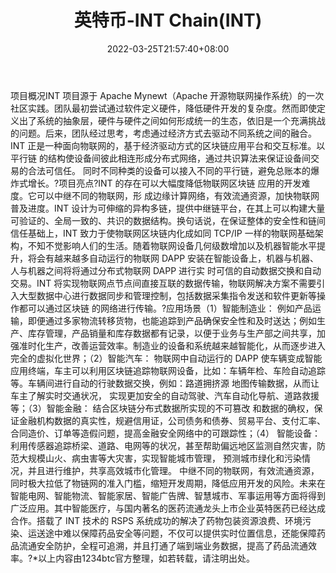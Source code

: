 ﻿---
weight: 
title: "英特币-INT Chain(INT)"
description: "INT 源于 Apache Mynewt（Apache 开源物联网操作系统）的一次社区实践"
date: 2022-03-25T21:57:40+08:00
lastmod: 2022-03-25T16:45:40+08:00
draft: false
authors: ["Metabd"]
featuredImage: "yingtebi-int-chainint.webp"
link: ""
tags: ["数字代币","英特币-INT Chain(INT)"]
categories: ["navigation"]
navigation: ["数字代币"]
lightgallery: true
toc: true
pinned: false
recommend: false
recommend1: false
---
项目概况INT 项目源于 Apache Mynewt（Apache 开源物联网操作系统）的一次社区实践。团队最初尝试通过软件定义硬件，降低硬件开发的复杂度。然而即使定义出了系统的抽象层，硬件与硬件之间如何形成统一的生态，依旧是一个充满挑战的问题。后来，团队经过思考，考虑通过经济方式去驱动不同系统之间的融合。INT 正是一种面向物联网的，基于经济驱动方式的区块链应用平台和交互标准。以平行链 的结构使设备间彼此相连形成分布式网络，通过共识算法来保证设备间交易的合法可信任。 同时不同种类的设备可以接入不同的平行链，避免总账本的爆炸式增长。?项目亮点?INT 的存在可以大幅度降低物联网区块链 应用的开发难度。它可以中继不同的物联网，形 成边缘计算网络，有效流通资源，加快物联网普及进度。INT 设计为可伸缩的异构多链，提供中继链平台，在其上可以构建大量可验证的、全局一致的、共识的数据结构。换句话说，在保证整体的安全性和链间信任基础上，INT 致力于使物联网区块链内化成如同 TCP/IP 一样的物联网基础架构，不知不觉影响人们的生活。随着物联网设备几何级数增加以及机器智能水平提升，将会有越来越多自动运行的物联网 DAPP 安装在智能设备上，机器与机器、人与机器之间将将通过分布式物联网 DAPP 进行实 时可信的自动数据交换和自动交易。INT 将实现物联网点节点间直接互联的数据传输，物联网解决方案不需要引入大型数据中心进行数据同步和管理控制，包括数据采集指令发送和软件更新等操作都可以通过区块链 的网络进行传输。?应用场景（1）智能制造业： 例如产品运输，即便通过多家物流转移货物，也能追踪到产品确保安全性和及时送达；例如生产、库存管理，产品销量和库存数据都有记录，以便于业务与生产部之间共享，加强准时化生产，改善运营效率。制造业的设备和系统越来越智能化，从而逐步进入完全的虚拟化世界；（2）智能汽车： 物联网中自动运行的 DAPP 使车辆变成智能应用终端，车主可以利用区块链追踪物联网设备，比如：车辆年检、车险自动追踪等。车辆间进行自动的行驶数据交换，例如：路道拥挤源 地图传输数据，从而让车主了解实时交通状况， 实现更加安全的自动驾驶、汽车自动化导航、道路救援等；（3）智能金融： 结合区块链分布式数据所实现的不可篡改 和数据的确权，保证金融机构数据的真实性，规避信用证，公司债务和债券、贸易平台、支付汇率、合同造价、订单等造假问题，提高金融安全网络中的可跟踪性；（4） 智能设备：利用传感器追踪桥梁、道路、电网等的状况，甚至帮助偏远地区监测自然灾害，防范大规模山火、病虫害等大灾害，实现智能城市管理， 预测城市绿化和污染情况，并且进行维护，共享高效城市化管理。 中继不同的物联网，有效流通资源，同时极大拉低了物链网的准入门槛，缩短开发周期，降低应用开发的风险。未来在智能电网、智能物流、智能家居、智能广告牌、智慧城市、军事运用等方面将得到广泛应用。其中智能医疗，与国内著名的医药流通龙头上市企业英特医药已经达成合作。搭载了 INT 技术的 RSPS 系统成功的解决了药物包装资源浪费、环境污染、运送途中难以保障药品安全等问题，不仅可以提供实时位置信息，还能保障药品流通安全防护，全程可追溯，并且打通了端到端业务数据，提高了药品流通效率。?*以上内容由1234btc官方整理，如若转载，请注明出处。

